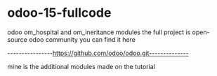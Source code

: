 # odoo-15-fullcode
odoo om_hospital and om_ineritance  modules 
the full project is open-source odoo community you can find it here 

----------------https://github.com/odoo/odoo.git--------------

mine is the additional modules made on the tutorial








